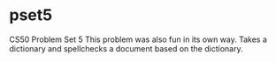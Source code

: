 # pset5
CS50 Problem Set 5
This problem was also fun in its own way. Takes a dictionary and spellchecks a document based on the dictionary. 
